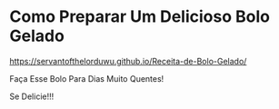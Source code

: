# Como Preparar Um Delicioso Bolo Gelado
https://servantofthelorduwu.github.io/Receita-de-Bolo-Gelado/

Faça Esse Bolo Para Dias Muito Quentes!

Se Delicie!!!

